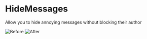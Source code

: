 # HideMessages

Allow you to hide annoying messages without blocking their author

![Before](https://github.com/henmalib/Vencord/assets/68553709/6b74018a-77c9-4937-b504-a70b2cee1d65)
![After](https://github.com/henmalib/Vencord/assets/68553709/59ec88d7-f9a4-4b07-8775-db2fb67a8ad2)

